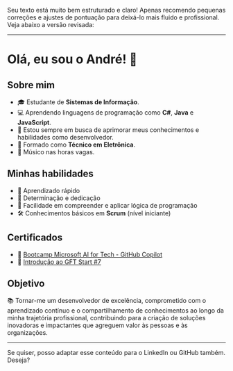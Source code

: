Seu texto está muito bem estruturado e claro! Apenas recomendo pequenas correções e ajustes de pontuação para deixá-lo mais fluido e profissional. Veja abaixo a versão revisada:

---

# Olá, eu sou o André! 👋

## Sobre mim

* 🎓 Estudante de **Sistemas de Informação**.
* 💻 Aprendendo linguagens de programação como **C#**, **Java** e **JavaScript**.
* 🌱 Estou sempre em busca de aprimorar meus conhecimentos e habilidades como desenvolvedor.
* 🔧 Formado como **Técnico em Eletrônica**.
* 🎵 Músico nas horas vagas.

## Minhas habilidades

* 🚀 Aprendizado rápido
* 💪 Determinação e dedicação
* 🤔 Facilidade em compreender e aplicar lógica de programação
* 🛠️ Conhecimentos básicos em **Scrum** (nível iniciante)

## Certificados

* 📜 [Bootcamp Microsoft AI for Tech - GitHub Copilot](https://hermes.dio.me/certificates/VS6RROSR.pdf)
* 📜 [Introdução ao GFT Start #7](https://hermes.dio.me/certificates/ZY63ZFZC.pdf)

## Objetivo

📚 Tornar-me um desenvolvedor de excelência, comprometido com o aprendizado contínuo e o compartilhamento de conhecimentos ao longo da minha trajetória profissional, contribuindo para a criação de soluções inovadoras e impactantes que agreguem valor às pessoas e às organizações.

---

Se quiser, posso adaptar esse conteúdo para o LinkedIn ou GitHub também. Deseja?

